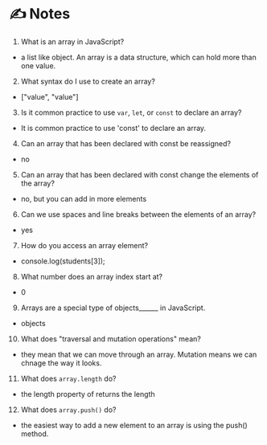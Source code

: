 # ✍️ Notes

1. What is an array in JavaScript?

- a list like object. An array is a data structure, which can hold more than one value. 

2. What syntax do I use to create an array?

- ["value", "value"]

3. Is it common practice to use `var`, `let`, or `const` to declare an array?

- It is common practice to use 'const' to declare an array. 

4. Can an array that has been declared with const be reassigned?

- no

5. Can an array that has been declared with const change the elements of the array?

- no, but you can add in more elements

6. Can we use spaces and line breaks between the elements of an array?

- yes 

7. How do you access an array element?

- console.log(students[3]);

8. What number does an array index start at?

- 0

9. Arrays are a special type of objects______ in JavaScript.

- objects

10. What does "traversal and mutation operations" mean?

- they mean that we can move through an array. Mutation means we can chnage the way it looks. 

11. What does `array.length` do?

- the length property of returns the length

12. What does `array.push()` do?

- the easiest way to add a new element to an array is using the push() method.